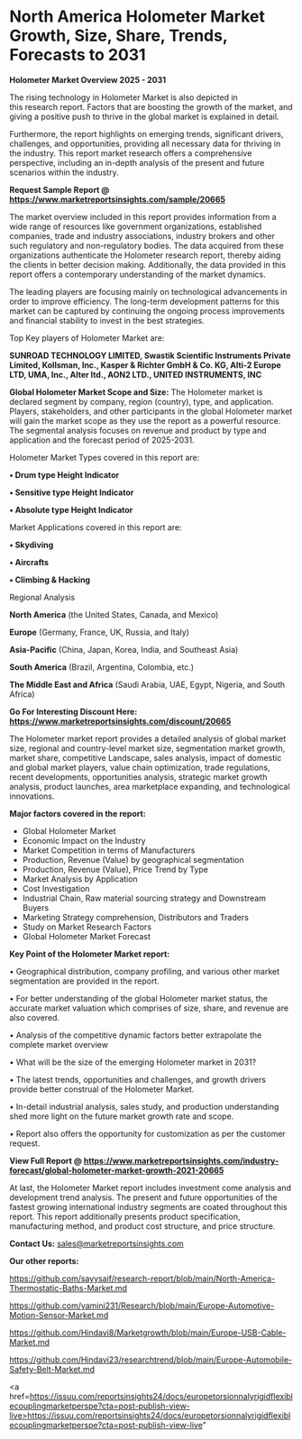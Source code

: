 # North America Holometer Market Growth, Size, Share, Trends, Forecasts to 2031

<Strong> Holometer Market Overview 2025 - 2031</strong>

The rising technology in Holometer Market is also depicted in this research report. Factors that are boosting the growth of the market, and giving a positive push to thrive in the global market is explained in detail.

Furthermore, the report highlights on emerging trends, significant drivers, challenges, and opportunities, providing all necessary data for thriving in the industry. This report market research offers a comprehensive perspective, including an in-depth analysis of the present and future scenarios within the industry.

<strong>Request Sample Report @ <a href=https://www.marketreportsinsights.com/sample/20665>https://www.marketreportsinsights.com/sample/20665</a></strong>

The market overview included in this report provides information from a wide range of resources like government organizations, established companies, trade and industry associations, industry brokers and other such regulatory and non-regulatory bodies. The data acquired from these organizations authenticate the Holometer research report, thereby aiding the clients in better decision making. Additionally, the data provided in this report offers a contemporary understanding of the market dynamics.

The leading players are focusing mainly on technological advancements in order to improve efficiency. The long-term development patterns for this market can be captured by continuing the ongoing process improvements and financial stability to invest in the best strategies.

Top Key players of Holometer Market are:

<strong>SUNROAD TECHNOLOGY LIMITED, Swastik Scientific Instruments Private Limited, Kollsman, Inc., Kasper & Richter GmbH & Co. KG, Alti-2 Europe LTD, UMA, Inc., Alter ltd., AON2 LTD., UNITED INSTRUMENTS, INC</strong>

<strong><b>Global Holometer Market Scope and Size:</b></strong>
The Holometer market is declared segment by company, region (country), type, and application. Players, stakeholders, and other participants in the global Holometer market will gain the market scope as they use the report as a powerful resource. The segmental analysis focuses on revenue and product by type and application and the forecast period of 2025-2031.

Holometer Market Types covered in this report are:

<strong>• Drum type Height Indicator

• Sensitive type Height Indicator

• Absolute type Height Indicator</strong>

Market Applications covered in this report are:

<strong>• Skydiving

• Aircrafts

• Climbing & Hacking</strong> 

Regional Analysis

<strong>North America</strong> (the United States, Canada, and Mexico)

<strong>Europe</strong> (Germany, France, UK, Russia, and Italy)

<strong>Asia-Pacific</strong> (China, Japan, Korea, India, and Southeast Asia)

<strong>South America</strong> (Brazil, Argentina, Colombia, etc.)

<strong>The Middle East and Africa</strong> (Saudi Arabia, UAE, Egypt, Nigeria, and South Africa)

<strong>Go For Interesting Discount Here: <a href=https://www.marketreportsinsights.com/discount/20665>https://www.marketreportsinsights.com/discount/20665</a></strong>

The Holometer market report provides a detailed analysis of global market size, regional and country-level market size, segmentation market growth, market share, competitive Landscape, sales analysis, impact of domestic and global market players, value chain optimization, trade regulations, recent developments, opportunities analysis, strategic market growth analysis, product launches, area marketplace expanding, and technological innovations.

<strong><b>Major factors covered in the report:</b></strong>
<ul>
  <li>Global Holometer Market </li>
  <li>Economic Impact on the Industry</li>
  <li>Market Competition in terms of Manufacturers</li>
  <li>Production, Revenue (Value) by geographical segmentation</li>
  <li>Production, Revenue (Value), Price Trend by Type</li>
  <li>Market Analysis by Application</li>
  <li>Cost Investigation</li>
  <li>Industrial Chain, Raw material sourcing strategy and Downstream Buyers</li>
  <li>Marketing Strategy comprehension, Distributors and Traders</li>
  <li>Study on Market Research Factors</li>
  <li>Global Holometer Market Forecast</li>
</ul>

<strong><b>Key Point of the Holometer Market report:</b></strong>

• Geographical distribution, company profiling, and various other market segmentation are provided in the report.

• For better understanding of the global Holometer market status, the accurate market valuation which comprises of size, share, and revenue are also covered.

• Analysis of the competitive dynamic factors better extrapolate the complete market overview

• What will be the size of the emerging Holometer market in 2031?

• The latest trends, opportunities and challenges, and growth drivers provide better construal of the Holometer Market.

• In-detail industrial analysis, sales study, and production understanding shed more light on the future market growth rate and scope.

• Report also offers the opportunity for customization as per the customer request.

<strong><b>View Full Report @ <a href=https://www.marketreportsinsights.com/industry-forecast/global-holometer-market-growth-2021-20665>https://www.marketreportsinsights.com/industry-forecast/global-holometer-market-growth-2021-20665</a></b></strong>


At last, the Holometer Market report includes investment come analysis and development trend analysis. The present and future opportunities of the fastest growing international industry segments are coated throughout this report. This report additionally presents product specification, manufacturing method, and product cost structure, and price structure.

<strong>Contact Us:</strong>
sales@marketreportsinsights.com

<strong>Our other reports:</strong>

<a href=https://github.com/sayysaif/research-report/blob/main/North-America-Thermostatic-Baths-Market.md>https://github.com/sayysaif/research-report/blob/main/North-America-Thermostatic-Baths-Market.md</a>

<a href=https://github.com/yamini231/Research/blob/main/Europe-Automotive-Motion-Sensor-Market.md>https://github.com/yamini231/Research/blob/main/Europe-Automotive-Motion-Sensor-Market.md</a>

<a href=https://github.com/Hindavi8/Marketgrowth/blob/main/Europe-USB-Cable-Market.md>https://github.com/Hindavi8/Marketgrowth/blob/main/Europe-USB-Cable-Market.md</a>

<a href=https://github.com/Hindavi23/researchtrend/blob/main/Europe-Automobile-Safety-Belt-Market.md>https://github.com/Hindavi23/researchtrend/blob/main/Europe-Automobile-Safety-Belt-Market.md</a>

<a href=https://issuu.com/reportsinsights24/docs/europetorsionnalyrigidflexiblecouplingmarketperspe?cta=post-publish-view-live>https://issuu.com/reportsinsights24/docs/europetorsionnalyrigidflexiblecouplingmarketperspe?cta=post-publish-view-live</a>"
